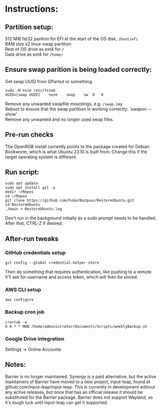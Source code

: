 # Instructions:

## Partition setup:
512 MiB fat32 parition for EFI at the start of the OS disk, `/boot/efi`\
RAM size x2 linux-swap partition\
Rest of OS drive as ext4 for `/`\
Data drive as ext4 for `/home/`

## Ensure swap parition is being loaded correctly:
Get swap UUID from GParted or something
```
sudo -H nvim /etc/fstab
UUID=[swap UUID]	none	swap	sw	0	0
```
Remove any unwanted swapfile mountings, e.g. `/swap.img`\
Reboot to ensure that the swap partition is working correctly: `swapon --show'\
Remove any unwanted and no longer used swap files.

## Pre-run checks
The OpenRGB install currently points to the package created for Debian Bookworm, which is what Ubuntu 23.10 is built from. Change this if the target operating system is different.

## Run script:
```
sudo apt update
sudo apt install git -y
mkdir ~/Repos
cd ~/Repos
git clone https://github.com/FubarBazquux/RestoreUbuntu.git
cd RestoreUbuntu
./main > RestoreUbuntu.log
```

Don't run in the background initially as a sudo prompt needs to be handled. After that, CTRL-Z if desired.

## After-run tweaks
### GitHub credentials setup
```
git config --global credential.helper store
```
Then do something that requires authentication, like pushing to a remote. It'll ask for username and access token, which will then be stored.

### AWS CLI setup
```
aws configure
```

### Backup cron job
```
crontab -e
0 0 * * MON /home/administrator/Documents/Scripts/weeklyBackup.sh
```

### Google Drive integration
Settings -> Online Accounts

## Notes:
Barrier is no longer maintained. Synergy is a paid alternative, but the active maintainers of Barrier have moved to a new project, input-leap, found at github.com/input-leap/input-leap. This is currently in development without any active releases, but once that has an official release it should be substituted for the Barrier package. Barrier does not support Wayland, so it's tough luck until input-leap can get it supported.
